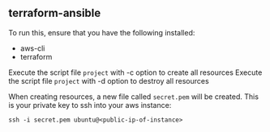 ## terraform-ansible

To run this, ensure that you have the following installed:

* aws-cli
* terraform

Execute the script file `project` with -c option to create all resources
Execute the script file `project` with -d option to destroy all resources

When creating resources, a new file called `secret.pem` will be created. This is your private key to ssh into your aws instance:

`ssh -i secret.pem ubuntu@<public-ip-of-instance>`

